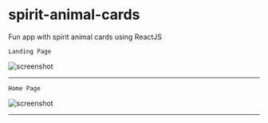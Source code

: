 # spirit-animal-cards
Fun app with spirit animal cards using ReactJS

`Landing Page` 

![screenshot](https://raw.githubusercontent.com/tgoldenberg/spirit-animal-cards/master/spiritanimal1.png)

*** 

`Home Page` 

![screenshot](https://raw.githubusercontent.com/tgoldenberg/spirit-animal-cards/master/spiritanimal4.png)

*** 
